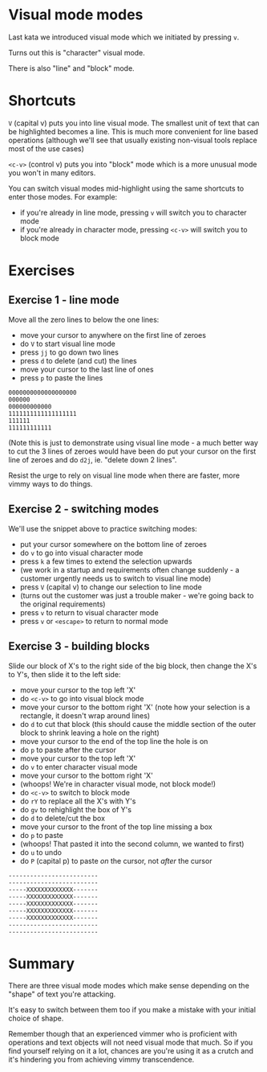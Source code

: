 # Visual mode modes

Last kata we introduced visual mode which we initiated by pressing `v`.

Turns out this is "character" visual mode.

There is also "line" and "block" mode.

# Shortcuts

`V` (capital v) puts you into line visual mode. The smallest unit of text that can be highlighted becomes a line.
This is much more convenient for line based operations (although we'll see that usually existing non-visual tools
replace most of the use cases)

`<c-v>` (control v) puts you into "block" mode which is a more unusual mode you won't in many editors.

You can switch visual modes mid-highlight using the same shortcuts to enter those modes. For example:

- if you're already in line mode, pressing `v` will switch you to character mode
- if you're already in character mode, pressing `<c-v>` will switch you to block mode

# Exercises

## Exercise 1 - line mode

Move all the zero lines to below the one lines:

- move your cursor to anywhere on the first line of zeroes
- do `V` to start visual line mode
- press `jj` to go down two lines
- press `d` to delete (and cut) the lines
- move your cursor to the last line of ones
- press `p` to paste the lines

```
0000000000000000000
000000
000000000000
1111111111111111111
111111
111111111111
```

(Note this is just to demonstrate using visual line mode - a much better way to cut the 3 lines of zeroes
would have been do put your cursor on the first line of zeroes and do `d2j`, ie. "delete down 2 lines".

Resist the urge to rely on visual line mode when there are faster, more vimmy ways to do things.

## Exercise 2 - switching modes

We'll use the snippet above to practice switching modes:

- put your cursor somewhere on the bottom line of zeroes
- do `v` to go into visual character mode
- press `k` a few times to extend the selection upwards
- (we work in a startup and requirements often change suddenly - a customer urgently needs us to switch to visual line mode)
- press `V` (capital v) to change our selection to line mode
- (turns out the customer was just a trouble maker - we're going back to the original requirements)
- press `v` to return to visual character mode
- press `v` or `<escape>` to return to normal mode

## Exercise 3 - building blocks

Slide our block of X's to the right side of the big block, then change the X's to Y's, then slide it to the left side:

- move your cursor to the top left 'X'
- do `<c-v>` to go into visual block mode
- move your cursor to the bottom right 'X' (note how your selection is a rectangle, it doesn't wrap around lines)
- do `d` to cut that block (this should cause the middle section of the outer block to shrink leaving a hole on the right)
- move your cursor to the end of the top line the hole is on
- do `p` to paste after the cursor
- move your cursor to the top left 'X'
- do `v` to enter character visual mode
- move your cursor to the bottom right 'X'
- (whoops! We're in character visual mode, not block mode!)
- do `<c-v>` to switch to block mode
- do `rY` to replace all the X's with Y's
- do `gv` to rehighlight the box of Y's
- do `d` to delete/cut the box
- move your cursor to the front of the top line missing a box
- do `p` to paste
- (whoops! That pasted it into the second column, we wanted to first)
- do `u` to undo
- do `P` (capital p) to paste _on_ the cursor, not _after_ the cursor


```
-------------------------
-------------------------
-----XXXXXXXXXXXXX-------
-----XXXXXXXXXXXXX-------
-----XXXXXXXXXXXXX-------
-----XXXXXXXXXXXXX-------
-----XXXXXXXXXXXXX-------
-------------------------
-------------------------
```

# Summary

There are three visual mode modes which make sense depending on the "shape" of text you're attacking.

It's easy to switch between them too if you make a mistake with your initial choice of shape.

Remember though that an experienced vimmer who is proficient with operations and text objects will not need visual mode that much.
So if you find yourself relying on it a lot, chances are you're using it as a crutch and it's hindering you from achieving vimmy transcendence.
